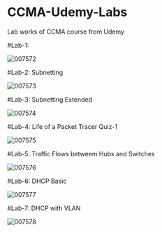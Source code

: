 # CCMA-Udemy-Labs
Lab works of CCMA course from Udemy

#Lab-1:

![007572](https://user-images.githubusercontent.com/39963872/230735654-5fe3ad6b-cbf1-4a2a-973c-921531c1fdff.png)

#Lab-2: Subnetting

![007573](https://user-images.githubusercontent.com/39963872/230804595-b19893fa-ffa6-4ec6-a34d-17392d3f56b5.png)

#Lab-3: Subnetting Extended

![007574](https://user-images.githubusercontent.com/39963872/230804620-88f4be24-d6d1-4ed7-814d-d21d77626878.png)

#Lab-4: Life of a Packet Tracer Quiz-1

![007575](https://user-images.githubusercontent.com/39963872/231865866-f73ab6f1-9f76-478c-bc65-583b2f477e77.png)

#Lab-5: Traffic Flows betweem Hubs and Switches

![007576](https://user-images.githubusercontent.com/39963872/232138865-d2bec5d8-a720-4076-a3e8-b20ac71bd4e0.png)

#Lab-6: DHCP Basic

![007577](https://user-images.githubusercontent.com/39963872/232593784-c0c58b84-1571-4a94-8292-53c80ee3c232.png)

#Lab-7: DHCP with VLAN

![007578](https://user-images.githubusercontent.com/39963872/232602173-c0a2097f-048e-4e51-bf5d-1f1fa2ce3fa0.png)

